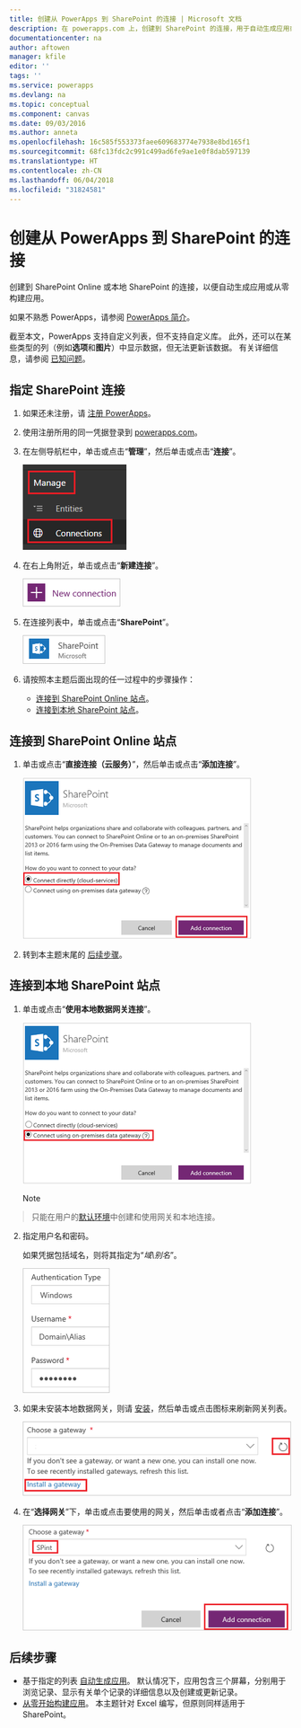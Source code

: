 ```yaml
---
title: 创建从 PowerApps 到 SharePoint 的连接 | Microsoft 文档
description: 在 powerapps.com 上，创建到 SharePoint 的连接，用于自动生成应用或从零构建应用。
documentationcenter: na
author: aftowen
manager: kfile
editor: ''
tags: ''
ms.service: powerapps
ms.devlang: na
ms.topic: conceptual
ms.component: canvas
ms.date: 09/03/2016
ms.author: anneta
ms.openlocfilehash: 16c585f553373faee609683774e7938e8bd165f1
ms.sourcegitcommit: 68fc13fdc2c991c499ad6fe9ae1e0f8dab597139
ms.translationtype: HT
ms.contentlocale: zh-CN
ms.lasthandoff: 06/04/2018
ms.locfileid: "31824581"
---
```

# <a name="create-a-connection-to-sharepoint-from-powerapps"></a>创建从 PowerApps 到 SharePoint 的连接
创建到 SharePoint Online 或本地 SharePoint 的连接，以便自动生成应用或从零构建应用。

如果不熟悉 PowerApps，请参阅 [PowerApps 简介](getting-started.md)。

截至本文，PowerApps 支持自定义列表，但不支持自定义库。 此外，还可以在某些类型的列（例如**选项**和**图片**）中显示数据，但无法更新该数据。 有关详细信息，请参阅 [已知问题](connections/connection-sharepoint-online.md#known-issues)。

## <a name="specify-a-sharepoint-connection"></a>指定 SharePoint 连接
1. 如果还未注册，请 [注册 PowerApps](../signup-for-powerapps.md)。

2. 使用注册所用的同一凭据登录到 [powerapps.com](https://web.powerapps.com)。

3. 在左侧导航栏中，单击或点击“**管理**”，然后单击或点击“**连接**”。

    ![“文件”菜单上的“新建”选项](./media/connect-to-sharepoint/manage-connections.png)

4. 在右上角附近，单击或点击“**新建连接**”。

    ![新建连接按钮](./media/connect-to-sharepoint/new-connection.png)

5. 在连接列表中，单击或点击“**SharePoint**”。

    ![添加 SharePoint 连接](./media/connect-to-sharepoint/add-sp-portal.png)

6. 请按照本主题后面出现的任一过程中的步骤操作：

   * [连接到 SharePoint Online 站点](connect-to-sharepoint.md#connect-to-a-sharepoint-online-site)。
   * [连接到本地 SharePoint 站点](connect-to-sharepoint.md#connect-to-an-on-premises-sharepoint-site)。

## <a name="connect-to-a-sharepoint-online-site"></a>连接到 SharePoint Online 站点
1. 单击或点击“**直接连接（云服务）**”，然后单击或点击“**添加连接**”。

    ![选择 SharePoint Online](./media/connect-to-sharepoint/choose-online.png)

2. 转到本主题末尾的 [后续步骤](connect-to-sharepoint.md#next-steps)。

## <a name="connect-to-an-on-premises-sharepoint-site"></a>连接到本地 SharePoint 站点
1. 单击或点击“**使用本地数据网关连接**”。

    ![选择本地 SharePoint](./media/connect-to-sharepoint/choose-onprem.png)

    > [!NOTE]
> 只能在用户的[默认环境](working-with-environments.md)中创建和使用网关和本地连接。

2. 指定用户名和密码。

    如果凭据包括域名，则将其指定为“*域\别名*”。

    ![指定凭据](./media/connect-to-sharepoint/specify-credentials.png)

3. 如果未安装本地数据网关，则请 [安装](gateway-reference.md)，然后单击或点击图标来刷新网关列表。

    ![安装网关](./media/connect-to-sharepoint/install-gateway.png)

4. 在“**选择网关**”下，单击或点击要使用的网关，然后单击或者点击“**添加连接**”。

    ![选择网关](./media/connect-to-sharepoint/choose-gateway.png)

## <a name="next-steps"></a>后续步骤
* 基于指定的列表 [自动生成应用](app-from-sharepoint.md)。 默认情况下，应用包含三个屏幕，分别用于浏览记录、显示有关单个记录的详细信息以及创建或更新记录。
* [从零开始构建应用](get-started-create-from-blank.md)。 本主题针对 Excel 编写，但原则同样适用于 SharePoint。
